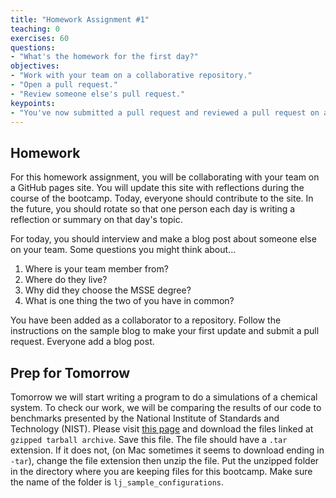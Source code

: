 ```yaml
---
title: "Homework Assignment #1"
teaching: 0
exercises: 60
questions:
- "What's the homework for the first day?"
objectives:
- "Work with your team on a collaborative repository."
- "Open a pull request."
- "Review someone else's pull request."
keypoints:
- "You've now submitted a pull request and reviewed a pull request on a collaborative repo!"
---
```


## Homework

For this homework assignment, you will be collaborating with your team on a GitHub pages site. You will update this site with reflections during the course of the bootcamp. Today, everyone should contribute to the site. In the future, you should rotate so that one person each day is writing a reflection or summary on that day's topic. 

For today, you should interview and make a blog post about someone else on your team. Some questions you might think about...

1. Where is your team member from?
1. Where do they live?
1. Why did they choose the MSSE degree?
1. What is one thing the two of you have in common?

You have been added as a collaborator to a repository. Follow the instructions on the sample blog to make your first update and submit a pull request. Everyone add a blog post.

## Prep for Tomorrow

Tomorrow we will start writing a program to do a simulations of a chemical system. To check our work, we will be comparing the results of our code to benchmarks presented by the National Institute of Standards and Technology (NIST). Please visit [this page](https://www.nist.gov/mml/csd/chemical-informatics-research-group/lennard-jones-fluid-reference-calculations) and download the files linked at `gzipped tarball archive`. Save this file. The file should have a `.tar` extension. If it does not, (on Mac sometimes it seems to download ending in `-tar`), change the file extension then unzip the file. Put the unzipped folder in the directory where you are keeping files for this bootcamp. Make sure the name of the folder is `lj_sample_configurations`.
